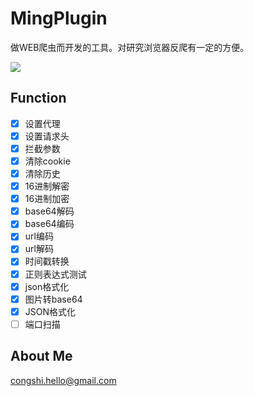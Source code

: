 # MingPlugin

做WEB爬虫而开发的工具。对研究浏览器反爬有一定的方便。

![](http://serv_pro:3000/kael/MingPlugin/raw/master/look.jpg)

## Function

* [x] 设置代理
* [x] 设置请求头
* [x] 拦截参数
* [x] 清除cookie
* [x] 清除历史	
* [x] 16进制解密
* [x] 16进制加密
* [x] base64解码
* [x] base64编码
* [x] url编码
* [x] url解码
* [x] 时间戳转换
* [x] 正则表达式测试
* [x] json格式化
* [x] 图片转base64
* [x] JSON格式化
* [ ] 端口扫描

## About Me

congshi.hello@gmail.com
